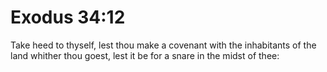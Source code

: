 # Exodus 34:12

Take heed to thyself, lest thou make a covenant with the inhabitants of the land whither thou goest, lest it be for a snare in the midst of thee: